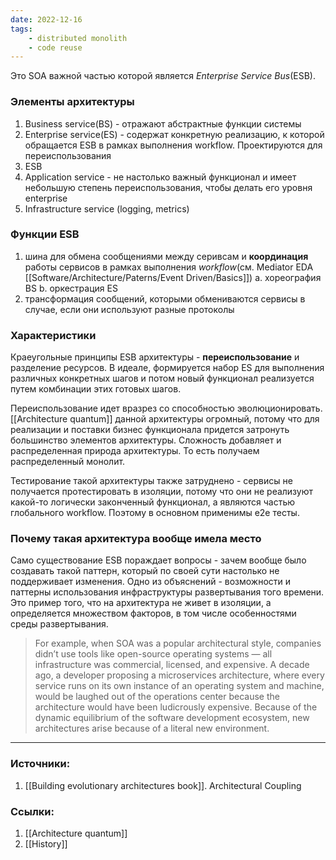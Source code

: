```yaml
---
date: 2022-12-16
tags:
    - distributed monolith
    - code reuse
---
```


Это SOA важной частью которой является *Enterprise Service Bus*(ESB).

### Элементы архитектуры

1. Business service(BS) - отражают абстрактные функции системы
1. Enterprise service(ES) - содержат конкретную реализацию, к которой обращается ESB в рамках выполнения workflow. Проектируются для переиспользования
1. ESB
1. Application service - не настолько важный функционал и имеет небольшую степень переиспользования, чтобы делать его уровня enterprise
1. Infrastructure service (logging, metrics)

### Функции ESB

1. шина для обмена сообщениями между серивсам и **координация** работы сервисов в рамках выполнения *workflow*(см. Mediator EDA [[Software/Architecture/Paterns/Event Driven/Basics]])
    a. хореография BS
    b. оркестрация ES
1. трансформация сообщений, которыми обмениваются сервисы в случае, если они используют разные протоколы

### Характеристики

Краеугольные принципы ESB архитектуры - **переиспользование** и разделение ресурсов. В идеале, формируется набор ES для выполнения различных конкретных шагов и потом новый функционал реализуется путем комбинации этих готовых шагов.

Переиспользование идет вразрез со способностью эволюционировать. [[Architecture quantum]] данной архитектуры огромный, потому что для реализации и поставки бизнес функционала придется затронуть большинство элементов архитектуры. Сложность добавляет и распределенная природа архитектуры. То есть получаем распределенный монолит.

Тестирование такой архитектуры также затруднено - сервисы не получается протестировать в изоляции, потому что они не реализуют какой-то логически законченный функционал, а являются частью глобального workflow. Поэтому в основном применимы e2e тесты.

### Почему такая архитектура вообще имела место

Само существование ESB пораждает вопросы - зачем вообще было создавать такой паттерн, который по своей сути настолько не поддерживает изменения. Одно из объяснений - возможности и паттерны использования инфраструктуры развертывания того времени. Это пример того, что на архитектура не живет в изоляции, а определяется множеством факторов, в том числе особенностями среды развертывания.

> For example, when SOA was a popular architectural style, companies didn’t use tools like open-source operating systems — all infrastructure was commercial, licensed, and expensive. A decade ago, a developer proposing a microservices architecture, where every service runs on its own instance of an operating system and machine, would be laughed out of the operations center because the architecture would have been ludicrously expensive. Because of the dynamic equilibrium of the software development ecosystem, new architectures arise because of a literal new environment.

---

### Источники:
1. [[Building evolutionary architectures book]]. Architectural Coupling

### Ссылки:
1. [[Architecture quantum]]
1. [[History]]